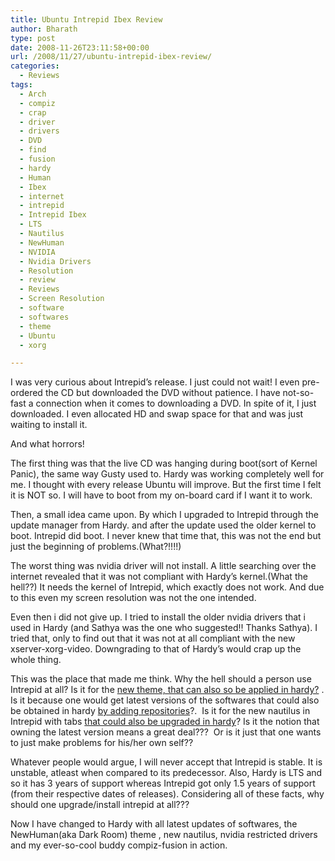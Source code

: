 ```yaml
---
title: Ubuntu Intrepid Ibex Review
author: Bharath
type: post
date: 2008-11-26T23:11:58+00:00
url: /2008/11/27/ubuntu-intrepid-ibex-review/
categories:
  - Reviews
tags:
  - Arch
  - compiz
  - crap
  - driver
  - drivers
  - DVD
  - find
  - fusion
  - hardy
  - Human
  - Ibex
  - internet
  - intrepid
  - Intrepid Ibex
  - LTS
  - Nautilus
  - NewHuman
  - NVIDIA
  - Nvidia Drivers
  - Resolution
  - review
  - Reviews
  - Screen Resolution
  - software
  - softwares
  - theme
  - Ubuntu
  - xorg

---
```

I was very curious about Intrepid&#8217;s release. I just could not wait! I even pre-ordered the CD but downloaded the DVD without patience. I have not-so-fast a connection when it comes to downloading a DVD. In spite of it, I just downloaded. I even allocated HD and swap space for that and was just waiting to install it.

And what horrors!

<!--more-->

The first thing was that the live CD was hanging during boot(sort of Kernel Panic), the same way Gusty used to. Hardy was working completely well for me. I thought with every release Ubuntu will improve. But the first time I felt it is NOT so. I will have to boot from my on-board card if I want it to work.

Then, a small idea came upon. By which I upgraded to Intrepid through the update manager from Hardy. and after the update used the older kernel to boot. Intrepid did boot. I never knew that time that, this was not the end but just the beginning of problems.(What?!!!!)

The worst thing was nvidia driver will not install. A little searching over the internet revealed that it was not compliant with Hardy&#8217;s kernel.(What the hell??) It needs the kernel of Intrepid, which exactly does not work. And due to this even my screen resolution was not the one intended.

Even then i did not give up. I tried to install the older nvidia drivers that i used in Hardy (and Sathya was the one who suggested!! Thanks Sathya). I tried that, only to find out that it was not at all compliant with the new xserver-xorg-video. Downgrading to that of Hardy&#8217;s would crap up the whole thing.

This was the place that made me think. Why the hell should a person use Intrepid at all? Is it for the <a href="https://sathyasays.com/2008/10/31/how-to-install-newhuman-theme-from-intrepid-ibex-on-hardy-heron/" target="_blank">new theme, that can also so be applied in hardy?</a> . Is it because one would get latest versions of the softwares that could also be obtained in hardy [by adding repositories][1]?.  Is it for the new nautilus in Intrepid with tabs <a href="https://sathyasays.com/2008/11/11/how-to-upgrade-nautilus-in-hardy/" target="_blank">that could also be upgraded in hardy</a>? Is it the notion that owning the latest version means a great deal???  Or is it just that one wants to just make problems for his/her own self??

Whatever people would argue, I will never accept that Intrepid is stable. It is unstable, atleast when compared to its predecessor. Also, Hardy is LTS and so it has 3 years of support whereas Intrepid got only 1.5 years of support (from their respective dates of releases). Considering all of these facts, why should one upgrade/install intrepid at all???

Now I have changed to Hardy with all latest updates of softwares, the NewHuman(aka Dark Room) theme , new nautilus, nvidia restricted drivers and my ever-so-cool buddy compiz-fusion in action.

 [1]: https://sathyasays.com/2008/11/18/a-comprehensive-list-of-ubuntu-hardy-heron-and-ubuntu-intrepid-ibex-repositories/
